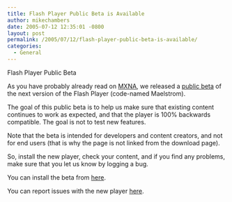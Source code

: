 ```yaml
---
title: Flash Player Public Beta is Available
author: mikechambers
date: 2005-07-12 12:35:01 -0800
layout: post
permalink: /2005/07/12/flash-player-public-beta-is-available/
categories:
  - General
---
```



Flash Player Public Beta

As you have probably already read on [MXNA][1], we released a [public beta][2] of the next version of the Flash Player (code-named Maelstrom).

The goal of this public beta is to help us make sure that existing content continues to work as expected, and that the player is 100% backwards compatible. The goal is not to test new features.

Note that the beta is intended for developers and content creators, and not for end users (that is why the page is not linked from the download page).

So, install the new player, check your content, and if you find any problems, make sure that you let us know by logging a bug.

You can install the beta from [here][2].

You can report issues with the new player [here][3].

 [1]: http://weblogs.macromedia.com/mxna/index.cfm?searchterms=beta&query=bySimpleSearch&searchsortby=date
 [2]: http://www.macromedia.com/software/flashplayer/public_beta/
 [3]: http://www.macromedia.com/go/fp_public_beta_feedback
